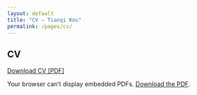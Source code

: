 ```yaml
---
layout: default
title: "CV — Tianqi Kou"
permalink: /pages/cv/
---
```


<section class="section">
  <div class="container">
    <h2>CV</h2>
    <p><a href="{{ "/assets/Tianqi_Kou_CV.pdf" | relative_url }}">Download CV [PDF]</a></p>
    <object data="{{ "/assets/Tianqi_Kou_CV.pdf" | relative_url }}" type="application/pdf" width="100%" height="900px">
      <p>Your browser can’t display embedded PDFs. <a href="{{ "/assets/Tianqi_Kou_CV.pdf" | relative_url }}">Download the PDF</a>.</p>
    </object>
  </div>
</section>

